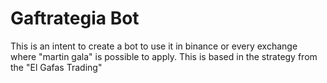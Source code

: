 # Gaftrategia Bot
This is an intent to create a bot to use it in binance or every exchange where "martin gala" is possible to apply.
This is based in the strategy from the "El Gafas Trading"
